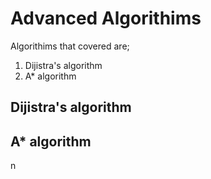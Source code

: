 # Advanced Algorithims

Algorithims that covered are; 

1) Dijistra's algorithm
2) A* algorithm

## Dijistra's algorithm

## A* algorithm

n
